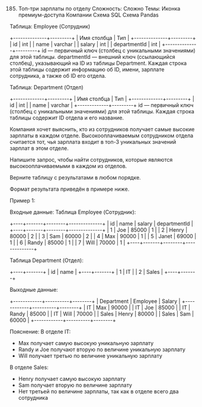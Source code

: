 185. Топ-три зарплаты по отделу
Сложность: Сложно
Темы:
Иконка премиум-доступа Компании
Схема SQL
Схема Pandas

Таблица: Employee (Сотрудник)

+--------------+---------+
| Имя столбца  | Тип     |
+--------------+---------+
| id           | int     |
| name         | varchar |
| salary       | int     |
| departmentId | int     |
+--------------+---------+
id — первичный ключ (столбец с уникальными значениями) для этой таблицы.
departmentId — внешний ключ (ссылающийся столбец), указывающий на ID из таблицы Department.
Каждая строка этой таблицы содержит информацию об ID, имени, зарплате сотрудника, а также об ID его отдела.

Таблица: Department (Отдел)

+-------------+---------+
| Имя столбца | Тип     |
+-------------+---------+
| id          | int     |
| name        | varchar |
+-------------+---------+
id — первичный ключ (столбец с уникальными значениями) для этой таблицы.
Каждая строка таблицы содержит ID отдела и его название.

Компания хочет выяснить, кто из сотрудников получает самые высокие зарплаты в каждом отделе. Высокооплачиваемым сотрудником отдела считается тот, чья зарплата входит в топ-3 уникальных значений зарплат в этом отделе.

Напишите запрос, чтобы найти сотрудников, которые являются высокооплачиваемыми в каждом из отделов.

Верните таблицу с результатами в любом порядке.

Формат результата приведён в примере ниже.

Пример 1:

Входные данные:
Таблица Employee (Сотрудник):

+----+-------+--------+--------------+
| id | name  | salary | departmentId |
+----+-------+--------+--------------+
| 1  | Joe   | 85000  | 1            |
| 2  | Henry | 80000  | 2            |
| 3  | Sam   | 60000  | 2            |
| 4  | Max   | 90000  | 1            |
| 5  | Janet | 69000  | 1            |
| 6  | Randy | 85000  | 1            |
| 7  | Will  | 70000  | 1            |
+----+-------+--------+--------------+

Таблица Department (Отдел):

+----+-------+
| id | name  |
+----+-------+
| 1  | IT    |
| 2  | Sales |
+----+-------+

Выходные данные:

+------------+----------+--------+
| Department | Employee | Salary |
+------------+----------+--------+
| IT         | Max      | 90000  |
| IT         | Joe      | 85000  |
| IT         | Randy    | 85000  |
| IT         | Will     | 70000  |
| Sales      | Henry    | 80000  |
| Sales      | Sam      | 60000  |
+------------+----------+--------+

Пояснение:
В отделе IT:
- Max получает самую высокую уникальную зарплату
- Randy и Joe получают вторую по величине уникальную зарплату
- Will получает третью по величине уникальную зарплату

В отделе Sales:
- Henry получает самую высокую зарплату
- Sam получает вторую по величине зарплату
- Нет третьей по величине зарплаты, так как в отделе всего два сотрудника
